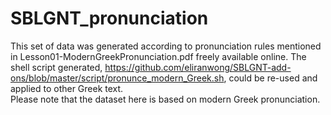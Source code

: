 # SBLGNT_pronunciation

This set of data was generated according to pronunciation rules mentioned in Lesson01-ModernGreekPronunciation.pdf freely available online.  The shell script generated, https://github.com/eliranwong/SBLGNT-add-ons/blob/master/script/pronunce_modern_Greek.sh, could be re-used and applied to other Greek text.<br />
Please note that the dataset here is based on modern Greek pronunciation.
